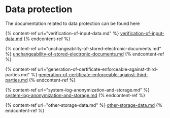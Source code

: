 # Data protection

The documentation related to data protection can be found here

{% content-ref url="verification-of-input-data.md" %} [verification-of-input-data.md](verification-of-input-data.md) {% endcontent-ref %}

{% content-ref url="unchangeability-of-stored-electronic-documents.md" %} [unchangeability-of-stored-electronic-documents.md](unchangeability-of-stored-electronic-documents.md) {% endcontent-ref %}

{% content-ref url="generation-of-certificate-enforceable-against-third-parties.md" %} [generation-of-certificate-enforceable-against-third-parties.md](generation-of-certificate-enforceable-against-third-parties.md) {% endcontent-ref %}

{% content-ref url="system-log-anonymization-and-storage.md" %} [system-log-anonymization-and-storage.md](system-log-anonymization-and-storage.md) {% endcontent-ref %}

{% content-ref url="other-storage-data.md" %} [other-storage-data.md](other-storage-data.md) {% endcontent-ref %}